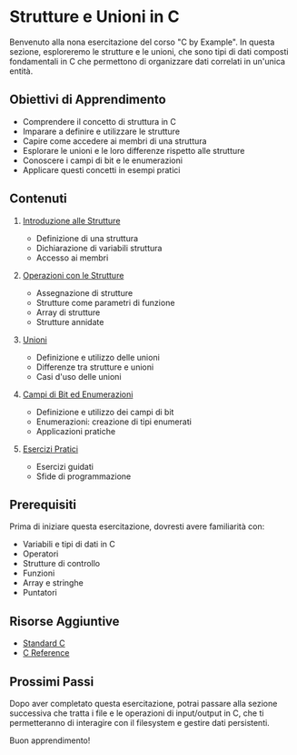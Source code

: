 # Strutture e Unioni in C

Benvenuto alla nona esercitazione del corso "C by Example". In questa sezione, esploreremo le strutture e le unioni, che sono tipi di dati composti fondamentali in C che permettono di organizzare dati correlati in un'unica entità.

## Obiettivi di Apprendimento

- Comprendere il concetto di struttura in C
- Imparare a definire e utilizzare le strutture
- Capire come accedere ai membri di una struttura
- Esplorare le unioni e le loro differenze rispetto alle strutture
- Conoscere i campi di bit e le enumerazioni
- Applicare questi concetti in esempi pratici

## Contenuti

1. [Introduzione alle Strutture](./01_Introduzione_Strutture.md)
   - Definizione di una struttura
   - Dichiarazione di variabili struttura
   - Accesso ai membri

2. [Operazioni con le Strutture](./02_Operazioni_Strutture.md)
   - Assegnazione di strutture
   - Strutture come parametri di funzione
   - Array di strutture
   - Strutture annidate

3. [Unioni](./03_Unioni.md)
   - Definizione e utilizzo delle unioni
   - Differenze tra strutture e unioni
   - Casi d'uso delle unioni

4. [Campi di Bit ed Enumerazioni](./04_Campi_Bit_Enum.md)
   - Definizione e utilizzo dei campi di bit
   - Enumerazioni: creazione di tipi enumerati
   - Applicazioni pratiche

5. [Esercizi Pratici](./05_Esercizi.md)
   - Esercizi guidati
   - Sfide di programmazione

## Prerequisiti

Prima di iniziare questa esercitazione, dovresti avere familiarità con:
- Variabili e tipi di dati in C
- Operatori
- Strutture di controllo
- Funzioni
- Array e stringhe
- Puntatori

## Risorse Aggiuntive

- [Standard C](https://www.iso-9899.info/wiki/The_Standard)
- [C Reference](https://en.cppreference.com/w/c)

## Prossimi Passi

Dopo aver completato questa esercitazione, potrai passare alla sezione successiva che tratta i file e le operazioni di input/output in C, che ti permetteranno di interagire con il filesystem e gestire dati persistenti.

Buon apprendimento!